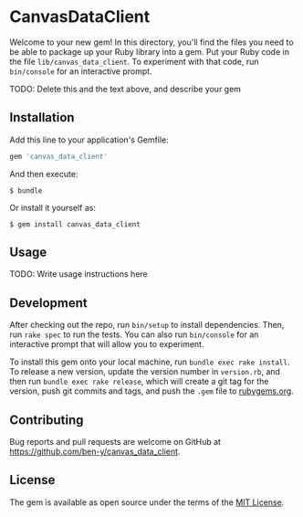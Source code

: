 # CanvasDataClient

Welcome to your new gem! In this directory, you'll find the files you need to be able to package up your Ruby library into a gem. Put your Ruby code in the file `lib/canvas_data_client`. To experiment with that code, run `bin/console` for an interactive prompt.

TODO: Delete this and the text above, and describe your gem

## Installation

Add this line to your application's Gemfile:

```ruby
gem 'canvas_data_client'
```

And then execute:

    $ bundle

Or install it yourself as:

    $ gem install canvas_data_client

## Usage

TODO: Write usage instructions here

## Development

After checking out the repo, run `bin/setup` to install dependencies. Then, run `rake spec` to run the tests. You can also run `bin/console` for an interactive prompt that will allow you to experiment.

To install this gem onto your local machine, run `bundle exec rake install`. To release a new version, update the version number in `version.rb`, and then run `bundle exec rake release`, which will create a git tag for the version, push git commits and tags, and push the `.gem` file to [rubygems.org](https://rubygems.org).

## Contributing

Bug reports and pull requests are welcome on GitHub at https://github.com/ben-y/canvas_data_client.


## License

The gem is available as open source under the terms of the [MIT License](http://opensource.org/licenses/MIT).
